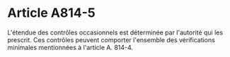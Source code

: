 # Article A814-5

L'étendue des contrôles occasionnels est déterminée par l'autorité qui les prescrit. Ces contrôles peuvent comporter l'ensemble des vérifications minimales mentionnées à l'article A. 814-4.
